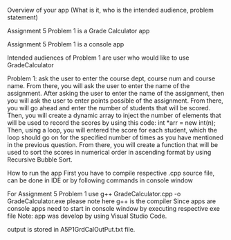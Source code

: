 ﻿Overview of your app (What is it, who is the intended audience, problem statement)

Assignment 5 Problem 1 is a Grade Calculator app

Assignment 5 Problem 1 is a console app

Intended audiences of Problem 1 are user who would like to use GradeCalculator 


Problem 1: ask the user to enter the course dept, course num and course name. 
From there, you will ask the user to enter the name of the assignment. 
After asking the user to enter the name of the assignment, 
then you will ask the user to enter points possible of the assignment. 
From there, you will go ahead and enter the number of students that will be scored. 
Then, you will create a dynamic array to inject the number of elements that will be 
used to record the scores by using this code: int *arr = new int(n); Then, using a loop, 
you will entered the score for each student, which the loop should go on for the specified 
number of times as you have mentioned in the previous question. From there, 
you will create a function that will be used to sort the scores in numerical order in ascending format 
by using Recursive Bubble Sort.


How to run the app
First you have to compile respective .cpp source file, can be done in IDE or by following commands in console window

For Assignment 5 Problem 1 use
  g++ GradeCalculator.cpp  -o GradeCalculator.exe
please note here g++ is the compiler
Since apps are console apps need to start in console window by executing respective exe file
Note: app was develop by using Visual Studio Code. 

output is stored in A5P1GrdCalOutPut.txt file.

